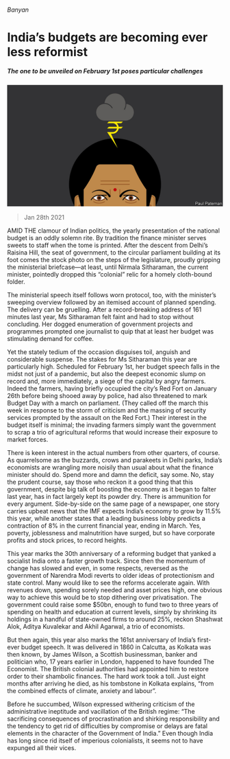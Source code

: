 ###### Banyan

# India’s budgets are becoming ever less reformist 

##### The one to be unveiled on February 1st poses particular challenges 

![image](images/20210130_ASD001_0.jpg) 

> Jan 28th 2021 


AMID THE clamour of Indian politics, the yearly presentation of the national budget is an oddly solemn rite. By tradition the finance minister serves sweets to staff when the tome is printed. After the descent from Delhi’s Raisina Hill, the seat of government, to the circular parliament building at its foot comes the stock photo on the steps of the legislature, proudly gripping the ministerial briefcase—at least, until Nirmala Sitharaman, the current minister, pointedly dropped this “colonial” relic for a homely cloth-bound folder.


The ministerial speech itself follows worn protocol, too, with the minister’s sweeping overview followed by an itemised account of planned spending. The delivery can be gruelling. After a record-breaking address of 161 minutes last year, Ms Sitharaman felt faint and had to stop without concluding. Her dogged enumeration of government projects and programmes prompted one journalist to quip that at least her budget was stimulating demand for coffee.



Yet the stately tedium of the occasion disguises toil, anguish and considerable suspense. The stakes for Ms Sitharaman this year are particularly high. Scheduled for February 1st, her budget speech falls in the midst not just of a pandemic, but also the deepest economic slump on record and, more immediately, a siege of the capital by angry farmers. Indeed the farmers, having briefly occupied the city’s Red Fort on January 26th before being shooed away by police, had also threatened to mark Budget Day with a march on parliament. (They called off the march this week in response to the storm of criticism and the massing of security services prompted by the assault on the Red Fort.) Their interest in the budget itself is minimal; the invading farmers simply want the government to scrap a trio of agricultural reforms that would increase their exposure to market forces.


There is keen interest in the actual numbers from other quarters, of course. As quarrelsome as the buzzards, crows and parakeets in Delhi parks, India’s economists are wrangling more noisily than usual about what the finance minister should do. Spend more and damn the deficit, say some. No, stay the prudent course, say those who reckon it a good thing that this government, despite big talk of boosting the economy as it began to falter last year, has in fact largely kept its powder dry. There is ammunition for every argument. Side-by-side on the same page of a newspaper, one story carries upbeat news that the IMF expects India’s economy to grow by 11.5% this year, while another states that a leading business lobby predicts a contraction of 8% in the current financial year, ending in March. Yes, poverty, joblessness and malnutrition have surged, but so have corporate profits and stock prices, to record heights.


This year marks the 30th anniversary of a reforming budget that yanked a socialist India onto a faster growth track. Since then the momentum of change has slowed and even, in some respects, reversed as the government of Narendra Modi reverts to older ideas of protectionism and state control. Many would like to see the reforms accelerate again. With revenues down, spending sorely needed and asset prices high, one obvious way to achieve this would be to stop dithering over privatisation. The government could raise some $50bn, enough to fund two to three years of spending on health and education at current levels, simply by shrinking its holdings in a handful of state-owned firms to around 25%, reckon Shashwat Alok, Aditya Kuvalekar and Akhil Agarwal, a trio of economists.


But then again, this year also marks the 161st anniversary of India’s first-ever budget speech. It was delivered in 1860 in Calcutta, as Kolkata was then known, by James Wilson, a Scottish businessman, banker and politician who, 17 years earlier in London, happened to have founded The Economist. The British colonial authorities had appointed him to restore order to their shambolic finances. The hard work took a toll. Just eight months after arriving he died, as his tombstone in Kolkata explains, “from the combined effects of climate, anxiety and labour”.


Before he succumbed, Wilson expressed withering criticism of the administrative ineptitude and vacillation of the British regime: “The sacrificing consequences of procrastination and shirking responsibility and the tendency to get rid of difficulties by compromise or delays are fatal elements in the character of the Government of India.” Even though India has long since rid itself of imperious colonialists, it seems not to have expunged all their vices.

